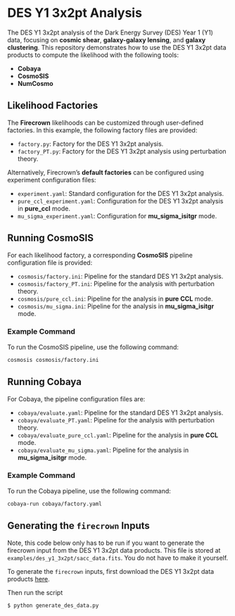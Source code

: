 # DES Y1 3x2pt Analysis

The DES Y1 3x2pt analysis of the Dark Energy Survey (DES) Year 1 (Y1) data, focusing on
**cosmic shear**, **galaxy-galaxy lensing**, and **galaxy clustering**. This repository
demonstrates how to use the DES Y1 3x2pt data products to compute the likelihood with
the following tools:

- **Cobaya**  
- **CosmoSIS**  
- **NumCosmo**  

## Likelihood Factories

The **Firecrown** likelihoods can be customized through user-defined factories. In this
example, the following factory files are provided:

- `factory.py`: Factory for the DES Y1 3x2pt analysis.
- `factory_PT.py`: Factory for the DES Y1 3x2pt analysis using perturbation theory.

Alternatively, Firecrown’s **default factories** can be configured using experiment
configuration files:

- `experiment.yaml`: Standard configuration for the DES Y1 3x2pt analysis.
- `pure_ccl_experiment.yaml`: Configuration for the DES Y1 3x2pt analysis in
  **pure_ccl** mode.
- `mu_sigma_experiment.yaml`: Configuration for **mu_sigma_isitgr** mode.

## Running CosmoSIS

For each likelihood factory, a corresponding **CosmoSIS** pipeline configuration file is
provided:

- `cosmosis/factory.ini`: Pipeline for the standard DES Y1 3x2pt analysis.
- `cosmosis/factory_PT.ini`: Pipeline for the analysis with perturbation theory.
- `cosmosis/pure_ccl.ini`: Pipeline for the analysis in **pure CCL** mode.
- `cosmosis/mu_sigma.ini`: Pipeline for the analysis in **mu_sigma_isitgr** mode.

### Example Command

To run the CosmoSIS pipeline, use the following command:

```bash
cosmosis cosmosis/factory.ini
```

## Running Cobaya

For Cobaya, the pipeline configuration files are:

- `cobaya/evaluate.yaml`: Pipeline for the standard DES Y1 3x2pt analysis.
- `cobaya/evaluate_PT.yaml`: Pipeline for the analysis with perturbation theory.
- `cobaya/evaluate_pure_ccl.yaml`: Pipeline for the analysis in **pure CCL** mode.
- `cobaya/evaluate_mu_sigma.yaml`: Pipeline for the analysis in **mu_sigma_isitgr** mode.

### Example Command

To run the Cobaya pipeline, use the following command:

```bash
cobaya-run cobaya/factory.yaml
```

## Generating the `firecrown` Inputs

Note, this code below only has to be run if you want to generate the firecrown input from the DES Y1 3x2pt data products.
This file is stored at `examples/des_y1_3x2pt/sacc_data.fits`.
You do not have to make it yourself.

To generate the `firecrown` inputs, first download the DES Y1 3x2pt data products [here](http://desdr-server.ncsa.illinois.edu/despublic/y1a1_files/chains/2pt_NG_mcal_1110.fits).

Then run the script

```bash
$ python generate_des_data.py
```
